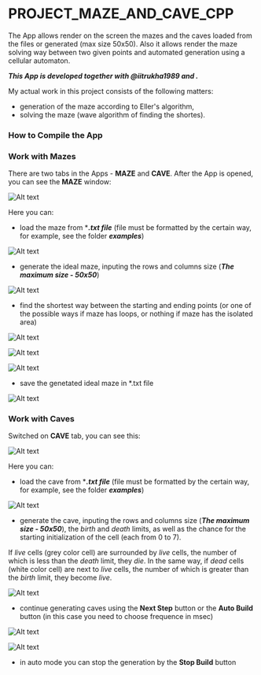 # PROJECT_MAZE_AND_CAVE_CPP
The App allows render on the screen the mazes and the caves loaded from the files or generated (max size 50x50). Also it allows render the  maze solving way between two given points and automated generation using a cellular automaton.

_**This App is developed together with @iitrukha1989 and .**_

My actual work in this project consists of the following matters:
- generation of the maze according to Eller's algorithm, 
- solving the maze (wave algorithm of finding the shortes).

### How to Compile the App


### Work with Mazes
There are two tabs in the Apps - **MAZE** and **CAVE**. After the App is opened, you can see the **MAZE** window:

![Alt text](/screenshots/maze_window.jpg "Maze window")

Here you can:
- load the maze from ****.txt file*** (file must be formatted by the certain way, for example, see the folder ***examples***)

![Alt text](/screenshots/open_maze.jpg "Load maze")

- generate the ideal maze, inputing the rows and columns size (***The maximum size - 50x50***)

![Alt text](/screenshots/generate_ideal_maze.jpg "Generate maze")

- find the shortest way between the starting and ending points (or one of the possible ways if maze has loops, or nothing if maze has the isolated area)

![Alt text](/screenshots/solve_maze.jpg "Solve maze")

![Alt text](/screenshots/solve_maze_loop.jpg "Solve maze loop")

![Alt text](/screenshots/solve_maze_isolated.jpg "Solve maze isolated")

- save the genetated ideal maze in *.txt file

![Alt text](/screenshots/save_maze.jpg "Save maze")

### Work with Caves
Switched on **CAVE** tab, you can see this:

![Alt text](/screenshots/cave_window.jpg "Cave window")

Here you can:
- load the cave from ****.txt file*** (file must be formatted by the certain way, for example, see the folder ***examples***)

![Alt text](/screenshots/open_cave.jpg "Load cave")

- generate the cave, inputing the rows and columns size (***The maximum size - 50x50***), the *birth* and *death* limits,  as well as the chance for the starting initialization of the cell (each from 0 to 7).

If *live* cells (grey color cell)  are surrounded by *live* cells, the number of which is less than the *death* limit, they *die*. In the same way, if *dead* cells (white color cell) are next to *live* cells, the number of which is greater than the *birth* limit, they become *live*.

![Alt text](/screenshots/generate_cave.jpg "Generate cave")

- continue generating caves using the **Next Step** button or the **Auto Build** button (in this case you need to choose frequence in msec)

![Alt text](/screenshots/next_step_cave.jpg "Next step cave")

![Alt text](/screenshots/auto_cave.jpg "Auto cave")

- in auto mode you can stop the generation by the **Stop Build** button



